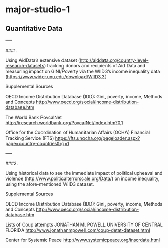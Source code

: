 # major-studio-1

## Quantitative Data

–––

###1.

Using AidData’s extensive dataset (http://aiddata.org/country-level-research-datasets) tracking donors and recipients of Aid Data and measuring impact on GINI/Poverty via the WIID3’s income inequality data (https://www.wider.unu.edu/download/WIID3.3)

Supplemental Sources
   
   OECD Income Distribution Database (IDD):
   Gini, poverty, income, Methods and Concepts
   http://www.oecd.org/social/income-distribution-database.htm
   
   The World Bank PovcalNet
   http://iresearch.worldbank.org/PovcalNet/index.htm?0,1

   Office for the Coordination of Humanitarian Affairs (OCHA) Financial Tracking Service (FTS)
   https://fts.unocha.org/pageloader.aspx?page=country-countries&rg=1
   
–––

###2.

Using historical data to see the immediate impact of political upheaval and violence (http://www.politicalterrorscale.org/Data/) on income inequality, using the afore-mentioned WIID3 dataset.

Supplemental Sources

   OECD Income Distribution Database (IDD):
   Gini, poverty, income, Methods and Concepts
   http://www.oecd.org/social/income-distribution-database.htm
   
   Lists of Coup attempts
   JONATHAN M. POWELL UNIVERSITY OF CENTRAL FLORIDA
   http://www.jonathanmpowell.com/coup-detat-dataset.html

   Center for Systemic Peace
   http://www.systemicpeace.org/inscrdata.html
   